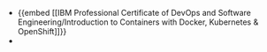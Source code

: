 - {{embed [[IBM Professional Certificate of DevOps and Software Engineering/Introduction to Containers with Docker, Kubernetes & OpenShift]]}}
-
